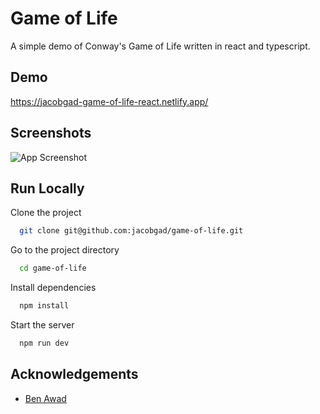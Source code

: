 
# Game of Life

A simple demo of Conway's Game of Life written in react and typescript.

## Demo

https://jacobgad-game-of-life-react.netlify.app/


## Screenshots

![App Screenshot](https://res.cloudinary.com/dwkzmlsra/image/upload/v1654581067/GameOfLife/Screenshot_2022-06-07_154955_f1miw2.png)


## Run Locally

Clone the project

```bash
  git clone git@github.com:jacobgad/game-of-life.git
```

Go to the project directory

```bash
  cd game-of-life
```

Install dependencies

```bash
  npm install
```

Start the server

```bash
  npm run dev
```


## Acknowledgements

 - [Ben Awad](https://www.youtube.com/watch?v=DvVt11mPuM0&t=1408s)
